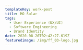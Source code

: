 ```yaml
---
templateKey: work-post
title: MO Solar
tags:
  - User Experience (UX/UI)
  - Software Engineering
  - Brand Identity
date: 2020-08-20T02:42:27.619Z
featuredimage: /img/ff_03-logo.jpg
---
```

